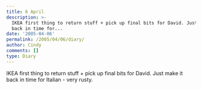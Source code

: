 ```yaml
---
title: 6 April
description: >-
  IKEA first thing to return stuff + pick up final bits for David. Just make it
  back in time for...
date: '2005-04-06'
permalink: /2005/04/06/diary/
author: Cindy
comments: []
type: Diary
---
```


IKEA first thing to return stuff + pick up final bits for David. Just make it back in time for Italian - very rusty.
